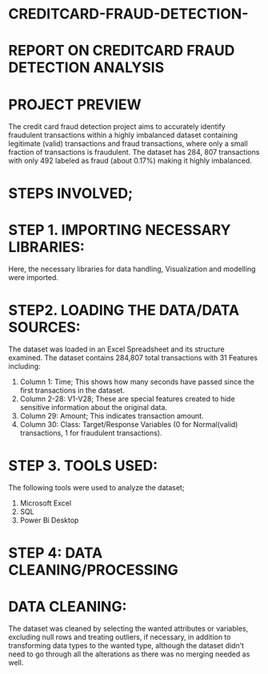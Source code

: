 # CREDITCARD-FRAUD-DETECTION-
# REPORT ON CREDITCARD FRAUD DETECTION ANALYSIS
# PROJECT PREVIEW
 The credit card fraud detection project aims to accurately identify fraudulent transactions within a highly imbalanced dataset containing legitimate (valid) transactions and fraud transactions, where only a small fraction of transactions is fraudulent. The dataset has 284, 807 transactions with only 492 labeled as fraud (about 0.17%) making it highly imbalanced.
 
# STEPS INVOLVED;

# STEP 1. IMPORTING NECESSARY LIBRARIES: 
 Here, the necessary libraries for data handling, Visualization and modelling were imported.

# STEP2. LOADING THE DATA/DATA SOURCES:  
 The dataset was loaded in an Excel Spreadsheet and its structure examined. The dataset contains 284,807 total transactions with 31 Features including:
1. Column 1: Time; This shows how many seconds have passed since the first transactions in the dataset.
2.	Column 2-28: V1-V28; These are special features created to hide sensitive information about the original data.
3.	Column 29: Amount; This indicates transaction amount.
4.	Column 30: Class: Target/Response Variables (0 for Normal(valid) transactions, 1 for fraudulent transactions).

# STEP 3. TOOLS USED:
 The following tools were used to analyze the dataset;
1. Microsoft Excel
2.	SQL
3.	Power Bi Desktop

# STEP 4: DATA CLEANING/PROCESSING
# DATA CLEANING: 
The dataset was cleaned by selecting the wanted attributes or variables, excluding null rows and treating outliers, if necessary, in addition to transforming data types to the wanted type, although the dataset didn’t need to go through all the alterations as there was no merging needed as well.

